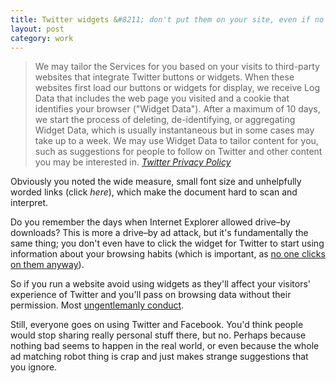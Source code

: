 ```yaml
---
title: Twitter widgets &#8211; don't put them on your site, even if no one cares about privacy
layout: post
category: work
---
```

> We may tailor the Services for you based on your visits to third-party websites that integrate Twitter buttons or widgets. When these websites first load our buttons or widgets for display, we receive Log Data that includes the web page you visited and a cookie that identifies your browser ("Widget Data"). After a maximum of 10 days, we start the process of deleting, de-identifying, or aggregating Widget Data, which is usually instantaneous but in some cases may take up to a week. We may use Widget Data to tailor content for you, such as suggestions for people to follow on Twitter and other content you may be interested in. <cite><a href="https://twitter.com/privacy">Twitter Privacy Policy</a></cite>

Obviously you noted the wide measure, small font size and unhelpfully worded links (click _here_), which make the document hard to scan and interpret.

Do you remember the days when Internet Explorer allowed drive&#8211;by downloads? This is more a drive&#8211;by ad attack, but it's fundamentally the same thing; you don't even have to click the widget for Twitter to start using information about your browsing habits (which is important, as <a href="https://insidegovuk.blog.gov.uk/2014/02/20/gov-uk-social-sharing-buttons-the-first-10-weeks/">no one clicks on them anyway</a>).

So if you run a website avoid using widgets as they'll affect your visitors' experience of Twitter and you'll pass on browsing data without their permission. Most <a href="http://ia.net/blog/the-electronic-gentleman-or-why-usability-is-the-first-step-to-interactive-sexyness/">ungentlemanly conduct</a>.

Still, everyone goes on using Twitter and Facebook. You'd think people would stop sharing really personal stuff there, but no. Perhaps because nothing bad seems to happen in the real world, or even because the whole ad matching robot thing is crap and just makes strange suggestions that you ignore.

